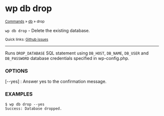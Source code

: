 # wp db drop

<small>[Commands](/commands/) &raquo; [db](/commands/db/) &raquo; drop</small>

`wp db drop` - Delete the existing database.

<small>Quick links: <a href="https://github.com/wp-cli/wp-cli/issues?q=is%3Aopen+label%3Acommand%3Adb-drop+sort%3Aupdated-desc">Github issues</a></small>

<hr />

Runs `DROP_DATABASE` SQL statement using `DB_HOST`, `DB_NAME`,
`DB_USER` and `DB_PASSWORD` database credentials specified in
wp-config.php.

### OPTIONS

[\--yes]
: Answer yes to the confirmation message.

### EXAMPLES

    $ wp db drop --yes
    Success: Database dropped.



